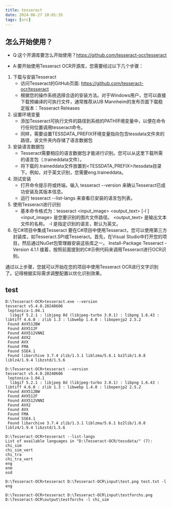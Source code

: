 ```yaml
---
title: tesseract
date: 2024-06-27 10:01:35
tags: [orc]
---
```


## 怎么开始使用？

- Q:这个开源库要怎么开始使用？https://github.com/tesseract-ocr/tesseract

<!-- more -->

- A:要开始使用Tesseract OCR开源库，您需要经过以下几个步骤：
 1. 下载与安装Tesseract
    - 访问Tesseract的GitHub页面: https://github.com/tesseract-ocr/tesseract
    - 根据您的操作系统选择合适的安装方法。对于Windows用户，您可以直接下载预编译的可执行文件，通常推荐从UB Mannheim的发布页面下载稳定版本：Tesseract Releases
 2. 设置环境变量
    - 添加Tesseract可执行文件的路径到系统的PATH环境变量中，以便在命令行任何位置调用tesseract命令。
    - 同样，需要设置TESSDATA_PREFIX环境变量指向包含tessdata文件夹的路径，该文件夹内存储了语言数据包
 3. 安装语言数据包
    - Tesseract需要相应的语言数据包才能进行识别。您可以从这里下载所需的语言包（.traineddata文件）。
    - 将下载的.traineddata文件放置到<TESSDATA_PREFIX>/tessdata目录下。例如，对于英文识别，您需要eng.traineddata。
 4. 测试安装
    - 打开命令提示符或终端，输入 tesseract --version 来确认Tesseract已成功安装及其版本信息。
    - 运行 tesseract --list-langs 来查看已安装的语言包列表。
 5. 使用Tesseract进行识别
    - 基本命令格式为：tesseract <input_image> <output_text> [-l <language>]
        <input_image> 是您要识别的图片文件路径。
        <output_text> 是输出文本文件的名称。
        -l <language> 是指定识别的语言，默认为英文。
 6. 在C#项目中集成Tesseract
    要在C#项目中使用Tesseract，您可以使用第三方封装库，如Tesseract.SPI或Tesseract。首先，在Visual Studio中打开您的项目，然后通过NuGet包管理器安装这些库之一。
    Install-Package Tesseract -Version 4.1.1
    接着，按照前面提到的C#示例代码来调用Tesseract进行OCR识别。

通过以上步骤，您就可以开始在您的项目中使用Tesseract OCR进行文字识别了。记得根据实际需求调整配置以优化识别效果。

## test

```shell
D:\Tesseract-OCR>tesseract.exe --version
tesseract v5.4.0.20240606
 leptonica-1.84.1
  libgif 5.2.1 : libjpeg 8d (libjpeg-turbo 3.0.1) : libpng 1.6.43 : libtiff 4.6.0 : zlib 1.3 : libwebp 1.4.0 : libopenjp2 2.5.2
 Found AVX512BW
 Found AVX512F
 Found AVX512VNNI
 Found AVX2
 Found AVX
 Found FMA
 Found SSE4.1
 Found libarchive 3.7.4 zlib/1.3.1 liblzma/5.6.1 bz2lib/1.0.8 liblz4/1.9.4 libzstd/1.5.6

D:\Tesseract-OCR>tesseract --version
tesseract v5.4.0.20240606
 leptonica-1.84.1
  libgif 5.2.1 : libjpeg 8d (libjpeg-turbo 3.0.1) : libpng 1.6.43 : libtiff 4.6.0 : zlib 1.3 : libwebp 1.4.0 : libopenjp2 2.5.2
 Found AVX512BW
 Found AVX512F
 Found AVX512VNNI
 Found AVX2
 Found AVX
 Found FMA
 Found SSE4.1
 Found libarchive 3.7.4 zlib/1.3.1 liblzma/5.6.1 bz2lib/1.0.8 liblz4/1.9.4 libzstd/1.5.6

D:\Tesseract-OCR>tesseract --list-langs
List of available languages in "D:\Tesseract-OCR/tessdata/" (7):
chi_sim
chi_sim_vert
chi_tra
chi_tra_vert
eng
enm
osd

D:\Tesseract-OCR>tesseract D:\Tesseract-OCR\input\test.png test.txt -l eng

D:\Tesseract-OCR>tesseract D:\Tesseract-OCR\input\testforchs.png D:\Tesseract-OCR\output\testforchs -l chi_sim

```
